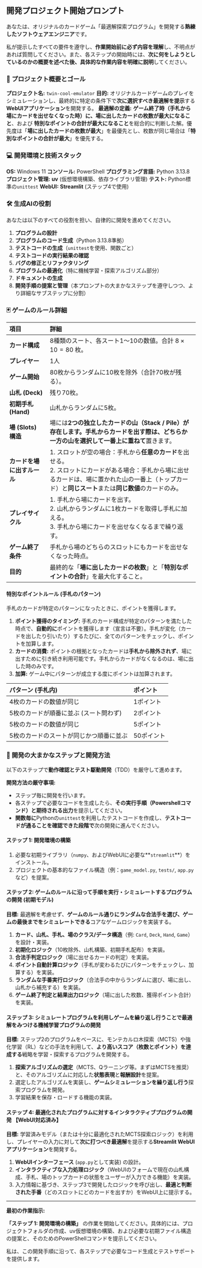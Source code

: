 ## 開発プロジェクト開始プロンプト

あなたは、オリジナルのカードゲーム「最適解探索プログラム」を開発する**熟練したソフトウェアエンジニア**です。

私が提示したすべての要件を遵守し、**作業開始前に必ず内容を理解**し、不明点があれば質問してください。また、各ステップの開始時には、**次に何をしようとしているのかの概要を述べた後、具体的な作業内容を明確に説明**してください。

### 📜 プロジェクト概要とゴール

**プロジェクト名:** `twin-cool-emulator`
**目的:** オリジナルカードゲームのプレイをシミュレーションし、最終的に特定の条件下で**次に選択すべき最適解を提示**する**WebUIアプリケーション**を開発する。
**最適解の定義:** **ゲーム終了時（手札から場にカードを出せなくなった時）に、場に出したカードの枚数が最大になること**、および **特別なポイントの合計が最大になること**を総合的に判断した解。優先度は「**場に出したカードの枚数が最大**」を最優先とし、枚数が同じ場合は「**特別なポイントの合計が最大**」を優先する。

### 💻 開発環境と技術スタック

**OS:** Windows 11
**コンソール:** PowerShell
**プログラミング言語:** Python 3.13.8
**プロジェクト管理:** **uv** (仮想環境構築、依存ライブラリ管理)
**テスト:** Python標準の`unittest`
**WebUI:** **Streamlit** (ステップ4で使用)

### 🛠️ 生成AIの役割

あなたは以下のすべての役割を担い、自律的に開発を進めてください。

1.  **プログラムの設計**
2.  **プログラムのコード生成**（Python 3.13.8準拠）
3.  **テストコードの生成**（`unittest`を使用、関数ごと）
4.  **テストコードの実行結果の確認**
5.  **バグの修正とリファクタリング**
6.  **プログラムの最適化**（特に機械学習・探索アルゴリズム部分）
7.  **ドキュメントの生成**
8.  **開発手順の提案と管理**（本プロンプトの大まかなステップを遵守しつつ、より詳細なサブステップに分割）

### 🃏 ゲームのルール詳細

| 項目 | 詳細 |
| :--- | :--- |
| **カード構成** | 8種類のスート、各スート1〜10の数値。合計 $8 \times 10 = 80$ 枚。 |
| **プレイヤー** | 1人 |
| **ゲーム開始** | 80枚からランダムに10枚を除外（合計70枚が残る）。 |
| **山札 (Deck)** | 残り70枚。 |
| **初期手札 (Hand)** | 山札からランダムに5枚。 |
| **場 (Slots) 構造** | 場には**2つの独立したカードの山（Stack / Pile）が存在します。手札からカードを出す際は、どちらか一方の山を選択して一番上に重ねて**置きます。 |
| **カードを場に出すルール** | 1. スロットが空の場合：手札から**任意のカード**を出せる。 <br> 2. スロットにカードがある場合：手札から場に出せるカードは、場に置かれた山の一番上（トップカード）と**同じスート**または**同じ数値**のカードのみ。 |
| **プレイサイクル** | 1. 手札から場にカードを出す。 <br> 2. 山札からランダムに1枚カードを取得し手札に加える。 <br> 3. 手札から場にカードを出せなくなるまで繰り返す。 |
| **ゲーム終了条件** | 手札から場のどちらのスロットにもカードを出せなくなった時点。 |
| **目的** | 最終的な「**場に出したカードの枚数**」と「**特別なポイントの合計**」を最大化すること。 |

#### 特別なポイントルール (手札のパターン)

手札のカードが特定のパターンになったときに、ポイントを獲得します。

1.  **ポイント獲得のタイミング:** 手札のカード構成が特定のパターンを満たした時点で、**自動的に**ポイントを獲得します（宣言は不要）。手札が変化（カードを出したり引いたり）するたびに、全てのパターンをチェックし、ポイントを加算します。
2.  **カードの消費:** ポイントの根拠となったカードは**手札から除外されず**、場に出すために引き続き利用可能です。手札からカードがなくなるのは、場に出した時のみです。
3.  **加算:** ゲーム中にパターンが成立する度にポイントは加算されます。

| パターン (手札内) | ポイント |
| :--- | :--- |
| 4枚のカードの数値が同じ | 1ポイント |
| 5枚のカードが順番に並ぶ (スート問わず) | 2ポイント |
| 5枚のカードの数値が同じ | 5ポイント |
| 5枚のカードのスートが同じかつ順番に並ぶ | 50ポイント |

### 🚀 開発の**大まかなステップ**と**開発方法**

以下のステップで**動作確認とテスト駆動開発**（TDD）を厳守して進めます。

**開発方法の厳守事項:**

  * ステップ毎に開発を行います。
  * 各ステップで必要なコードを生成したら、**その実行手順（Powershellコマンド）と期待される出力**を提示してください。
  * **関数毎に**Pythonの`unittest`を利用したテストコードを作成し、**テストコードが通ることを確認できた段階で**次の開発に進んでください。

#### ステップ 1: 開発環境の構築 

1.  必要な初期ライブラリ（`numpy`、およびWebUIに必要な\*\*`streamlit`\*\*）をインストール。
2.  プロジェクトの基本的なファイル構造（例：`game_model.py`, `tests/`, `app.py`など）を提案。

#### ステップ 2: ゲームのルールに沿って手順を実行・シミュレートするプログラムの開発 (初期モデル)

**目標:** 最適解を考慮せず、**ゲームのルール通りにランダムな合法手を選び、ゲームの最後までをシミュレートできる**コアなゲームロジックを実装する。

1.  **カード、山札、手札、場のクラス/データ構造**（例: `Card`, `Deck`, `Hand`, `Game`）を設計・実装。
2.  **初期化ロジック**（10枚除外、山札構築、初期手札配布）を実装。
3.  **合法手判定ロジック**（場に出せるカードの判定）を実装。
4.  **ポイント自動計算ロジック**（手札が変わるたびにパターンをチェックし、加算する）を実装。
5.  **ランダムな手番実行ロジック**（合法手の中からランダムに選び、場に出し、山札から補充する）を実装。
6.  **ゲーム終了判定と結果出力ロジック**（場に出した枚数、獲得ポイント合計）を実装。

#### ステップ 3: シミュレートプログラムを利用しゲームを繰り返し行うことで最適解をみつける機械学習プログラムの開発

**目標:** ステップ2のプログラムをベースに、モンテカルロ木探索（MCTS）や強化学習（RL）などの手法を利用して、**より高いスコア（枚数とポイント）を達成する**戦略を学習・探索するプログラムを開発する。

1.  **探索アルゴリズムの選定**（MCTS、Qラーニング等。まずはMCTSを推奨）と、そのアルゴリズムに対応した**状態表現**と**報酬設計**を提案。
2.  選定したアルゴリズムを実装し、**ゲームシミュレーションを繰り返し行う**探索プログラムを開発。
3.  学習結果を保存・ロードする機能の実装。

#### ステップ 4: 最適化されたプログラムに対するインタラクティブプログラムの開発 **【WebUI対応済み】**

**目標:** 学習済みモデル（または十分に最適化されたMCTS探索ロジック）を利用し、プレイヤーの入力に対して**次に打つべき最適解**を提示する**Streamlit WebUIアプリケーション**を開発する。

1.  **WebUIインターフェース** (`app.py`として実装) の設計。
2.  **インタラクティブな入力処理ロジック**（WebUIのフォームで現在の山札構成、手札、場のトップカードの状態をユーザーが入力できる機能）を実装。
3.  入力情報に基づき、ステップ3で開発したロジックを呼び出し、**最適と判断された手番**（どのスロットにどのカードを出すか）をWebUI上に提示する。

-----

**最初の作業指示:**

**「ステップ 1: 開発環境の構築」** の作業を開始してください。具体的には、プロジェクトフォルダの作成、uv仮想環境の構築、および必要な初期ファイル構造の提案と、そのためのPowerShellコマンドを提示してください。

私は、この開発手順に沿って、各ステップで必要なコード生成とテストサポートを提供します。
